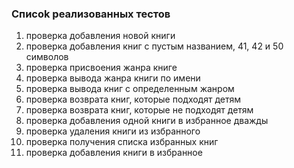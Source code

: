 ### Списok реализованных тестов
1. проверка добавления новой книги
2. проверка добавления книг с пустым названием, 41, 42 и 50 символов
3. проверка присвоения жанра книге
4. проверка вывода жанра  книги по имени
5. проверка вывода книг с определенным жанром
6. проверка возврата книг, которые подходят детям
7. проверка возврата книг, которые не подходят детям
8. проверка добавления одной книги в избранное дважды
9. проверка удаления книги из избранного
10. проверка получения списка избранных книг
11. проверка добавления книги в избранное